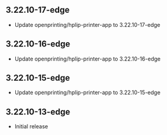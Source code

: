 ## 3.22.10-17-edge
- Update openprinting/hplip-printer-app to 3.22.10-17-edge
## 3.22.10-16-edge
- Update openprinting/hplip-printer-app to 3.22.10-16-edge
## 3.22.10-15-edge
- Update openprinting/hplip-printer-app to 3.22.10-15-edge
## 3.22.10-13-edge
- Initial release
